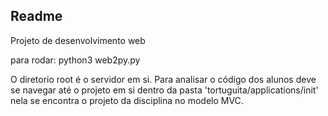 ## Readme

Projeto de desenvolvimento web

para rodar: python3 web2py.py

O diretorio root é o servidor em si. Para analisar o código dos alunos deve se navegar até
    o projeto em si dentro da pasta 'tortuguita/applications/init' nela se encontra o projeto da disciplina no modelo MVC. 
